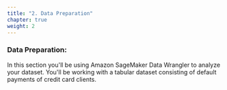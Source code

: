 ```yaml
---
title: "2. Data Preparation"
chapter: true
weight: 2
---
```


### Data Preparation:
In this section you'll be using Amazon SageMaker Data Wrangler to analyze your dataset. You'll be working with a tabular dataset consisting of default payments of credit card clients.
